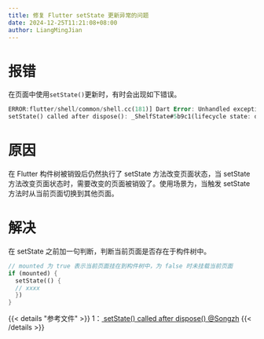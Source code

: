 ```yaml
---
title: 修复 Flutter setState 更新异常的问题
date: 2024-12-25T11:21:08+08:00
author: LiangMingJian
---
```


# 报错

在页面中使用`setState()`更新时，有时会出现如下错误。

```dart
ERROR:flutter/shell/common/shell.cc(181)] Dart Error: Unhandled exception:
setState() called after dispose(): _ShelfState#5b9c1(lifecycle state: defunct, not mounted)
```

# 原因

在 Flutter 构件树被销毁后仍然执行了 setState 方法改变页面状态，当 setState 方法改变页面状态时，需要改变的页面被销毁了。使用场景为，当触发 setState 方法时从当前页面切换到其他页面。

# 解决

在 setState 之前加一句判断，判断当前页面是否存在于构件树中。

```dart
// mounted 为 true 表示当前页面挂在到构件树中，为 false 时未挂载当前页面
if (mounted) {
  setState(() {
  // xxxx
  })
}
```

{{< details "参考文件" >}} 
1：[ setState() called after dispose() @Songzh](https://www.jianshu.com/p/9e3bd870d292)
{{< /details >}}
